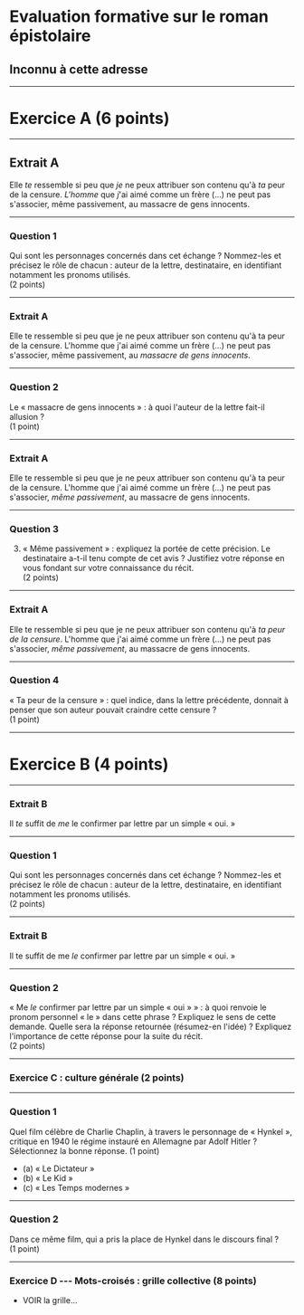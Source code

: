 # Evaluation formative sur le roman épistolaire
## Inconnu à cette adresse

---

# Exercice A (6 points)

---

## Extrait A

Elle *te* ressemble si peu que *je* ne peux attribuer son contenu qu'à *ta*
peur de la censure. *L'homme* que *j*'ai aimé comme un frère (...) ne peut
pas s'associer, même passivement, au massacre de gens innocents.

---

### Question 1

Qui sont les personnages concernés dans cet échange ? Nommez-les et
précisez le rôle de chacun : auteur de la lettre, destinataire, 
en identifiant notamment les pronoms utilisés.  
(2 points)

---

### Extrait A

Elle te ressemble si peu que je ne peux attribuer son contenu qu'à ta
peur de la censure. L'homme que j'ai aimé comme un frère (...) ne peut
pas s'associer, même passivement, au *massacre de gens innocents*.

---

### Question 2

Le « massacre de gens innocents » : à quoi l'auteur de la lettre
    fait-il allusion ?  
    (1 point)

---

### Extrait A

Elle te ressemble si peu que je ne peux attribuer son contenu qu'à ta
peur de la censure. L'homme que j'ai aimé comme un frère (...) ne peut
pas s'associer, *même passivement*, au massacre de gens innocents.

---

### Question 3

3.  « Même passivement » : expliquez la portée de cette précision. Le
    destinataire a-t-il tenu compte de cet avis ? Justifiez votre
    réponse en vous fondant sur votre connaissance du récit.  
     (2 points)

---

### Extrait A

Elle te ressemble si peu que je ne peux attribuer son contenu qu'à *ta
peur de la censure*. L'homme que j'ai aimé comme un frère (...) ne peut
pas s'associer, *même passivement*, au massacre de gens innocents.

---

### Question 4

« Ta peur de la censure » : quel indice, dans la lettre précédente,
    donnait à penser que son auteur pouvait craindre cette censure ?  
    (1 point)

---

# Exercice B (4 points)

---

### Extrait B

Il *te* suffit de *me* le confirmer par lettre par un simple « oui. »

---

### Question 1

Qui sont les personnages concernés dans cet échange ? Nommez-les et
    précisez le rôle de chacun : auteur de la lettre, destinataire, 
    en identifiant notamment les pronoms utilisés.  
    (2 points)

---

### Extrait B

Il te suffit de me *le* confirmer par lettre par un simple « oui. »

---

### Question 2

« Me *le* confirmer par lettre par un simple « oui » » : à quoi
    renvoie le pronom personnel « le » dans cette phrase ? Expliquez le
    sens de cette demande. Quelle sera la réponse retournée (résumez-en l'idée) ?
    Expliquez l'importance de cette réponse pour la suite du récit.  
     (2 points)

---

### Exercice C : culture générale (2 points)

---


### Question 1

Quel film célèbre de Charlie Chaplin, à travers le personnage de 
« Hynkel », critique en 1940 le régime instauré en Allemagne 
par Adolf Hitler ? Sélectionnez la bonne réponse.
 (1 point)
 
+ (a) « Le Dictateur »
+ (b) « Le Kid »
+ (c) « Les Temps modernes »

---

### Question 2

Dans ce même film, qui a pris la place de Hynkel dans le discours
final ?  
 (1 point)

---

### Exercice D --- Mots-croisés : grille collective (8 points)

+ VOIR la grille...